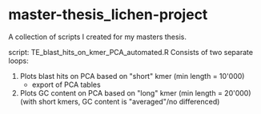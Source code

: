 # master-thesis_lichen-project
 A collection of scripts I created for my masters thesis.

script: TE_blast_hits_on_kmer_PCA_automated.R
 Consists of two separate loops:
  1. Plots blast hits on PCA based on "short" kmer (min length = 10'000)
      + export of PCA tables
  2. Plots GC content on PCA based on "long" kmer (min length = 20'000) (with short kmers, GC content is "averaged"/no differenced)
